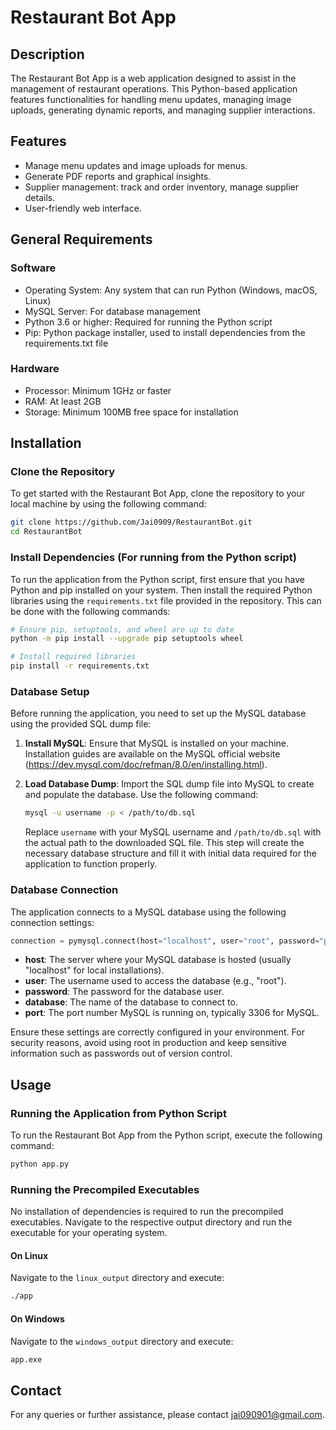 

# Restaurant Bot App

## Description
The Restaurant Bot App is a web application designed to assist in the management of restaurant operations. This Python-based application features functionalities for handling menu updates, managing image uploads, generating dynamic reports, and managing supplier interactions.

## Features
- Manage menu updates and image uploads for menus.
- Generate PDF reports and graphical insights.
- Supplier management: track and order inventory, manage supplier details.
- User-friendly web interface.

## General Requirements
### Software
- Operating System: Any system that can run Python (Windows, macOS, Linux)
- MySQL Server: For database management
- Python 3.6 or higher: Required for running the Python script
- Pip: Python package installer, used to install dependencies from the requirements.txt file

### Hardware
- Processor: Minimum 1GHz or faster
- RAM: At least 2GB
- Storage: Minimum 100MB free space for installation

## Installation

### Clone the Repository
To get started with the Restaurant Bot App, clone the repository to your local machine by using the following command:

```bash
git clone https://github.com/Jai0909/RestaurantBot.git
cd RestaurantBot
```

### Install Dependencies (For running from the Python script)
To run the application from the Python script, first ensure that you have Python and pip installed on your system. Then install the required Python libraries using the `requirements.txt` file provided in the repository. This can be done with the following commands:

```bash
# Ensure pip, setuptools, and wheel are up to date
python -m pip install --upgrade pip setuptools wheel

# Install required libraries
pip install -r requirements.txt
```

### Database Setup
Before running the application, you need to set up the MySQL database using the provided SQL dump file:

1. **Install MySQL**: Ensure that MySQL is installed on your machine. Installation guides are available on the MySQL official website (https://dev.mysql.com/doc/refman/8.0/en/installing.html).

2. **Load Database Dump**: Import the SQL dump file into MySQL to create and populate the database. Use the following command:

    ```bash
    mysql -u username -p < /path/to/db.sql
    ```

    Replace `username` with your MySQL username and `/path/to/db.sql` with the actual path to the downloaded SQL file. This step will create the necessary database structure and fill it with initial data required for the application to function properly.

### Database Connection
The application connects to a MySQL database using the following connection settings:

```python
connection = pymysql.connect(host="localhost", user="root", password="pwd", database="restaurant", port=3306)
```
- **host**: The server where your MySQL database is hosted (usually "localhost" for local installations).
- **user**: The username used to access the database (e.g., "root").
- **password**: The password for the database user.
- **database**: The name of the database to connect to.
- **port**: The port number MySQL is running on, typically 3306 for MySQL.

Ensure these settings are correctly configured in your environment. For security reasons, avoid using root in production and keep sensitive information such as passwords out of version control.

## Usage

### Running the Application from Python Script
To run the Restaurant Bot App from the Python script, execute the following command:

```bash
python app.py
```

### Running the Precompiled Executables
No installation of dependencies is required to run the precompiled executables. Navigate to the respective output directory and run the executable for your operating system.

#### On Linux
Navigate to the `linux_output` directory and execute:

```bash
./app
```

#### On Windows
Navigate to the `windows_output` directory and execute:

```bash
app.exe
```


## Contact
For any queries or further assistance, please contact [jai090901@gmail.com](mailto:jai090901@gmail.com).
